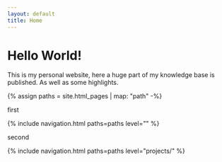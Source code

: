 ```yaml
---
layout: default
title: Home
---
```

# Hello World!

This is my personal website, here a huge part of my knowledge base is published. As well as some highlights.

{% assign paths = site.html_pages | map: "path" -%}
<p>first</p>
{% include navigation.html paths=paths level="" %}
<p>second</p>
{% include navigation.html paths=paths level="projects/" %}
